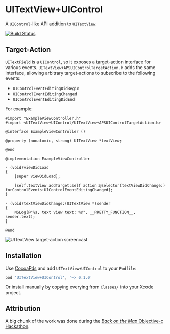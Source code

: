 # UITextView+UIControl

A `UIControl`-like API addition to `UITextView`.

[![Build Status](https://travis-ci.org/andrewsardone/UITextView-UIControl.png?branch=ci)](https://travis-ci.org/andrewsardone/UITextView-UIControl)

## Target-Action

`UITextField` is a `UIControl`, so it exposes a target-action interface for various events. `UITextView+APSUIControlTargetAction.h` adds the same interface, allowing arbitrary target-actions to subscribe to the following events:

- `UIControlEventEditingDidBegin`
- `UIControlEventEditingChanged`
- `UIControlEventEditingDidEnd`

For example:

```objc
#import "ExampleViewController.h"
#import <UITextView+UIControl/UITextView+APSUIControlTargetAction.h>

@interface ExampleViewController ()

@property (nonatomic, strong) UITextView *textView;

@end

@implementation ExampleViewController

- (void)viewDidLoad
{
    [super viewDidLoad];

    [self.textView addTarget:self action:@selector(textViewDidChange:) forControlEvents:UIControlEventEditingChanged];
}

- (void)textViewDidChange:(UITextView *)sender
{
    NSLog(@"%s, text view text: %@", __PRETTY_FUNCTION__, sender.text);
}

@end
```

<img src="http://f.cl.ly/items/391J1k333z403b3S1U2g/uitextview%2Btarget-action@2x.gif" alt="UITextView target-action screencast"/>

## Installation

Use [CocoaPds](http://cocoapods.org/) and add `UITextView+UIControl` to your `Podfile`:

```ruby
pod 'UITextView+UIControl', '~> 0.1.0'
```
Or install manually by copying everying from `Classes/` into your Xcode project.

## Attribution

A big chunk of the work was done during the [*Back on the Map* Objective-c Hackathon](https://objectivechackathon.appspot.com/).
